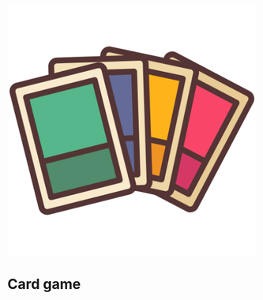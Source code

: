 ![logo](https://github.com/Damfler/card_game/blob/main/assets/icon_gallery/card-games.png?raw=true)
# Card game
